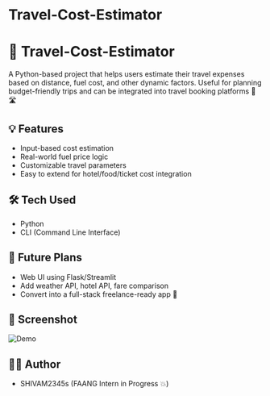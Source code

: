 # Travel-Cost-Estimator

# 🧮 Travel-Cost-Estimator

A Python-based project that helps users estimate their travel expenses based on distance, fuel cost, and other dynamic factors. Useful for planning budget-friendly trips and can be integrated into travel booking platforms 🚗🛣️

## 💡 Features
- Input-based cost estimation
- Real-world fuel price logic
- Customizable travel parameters
- Easy to extend for hotel/food/ticket cost integration

## 🛠️ Tech Used
- Python
- CLI (Command Line Interface)

## 🚀 Future Plans
- Web UI using Flask/Streamlit
- Add weather API, hotel API, fare comparison
- Convert into a full-stack freelance-ready app 💸

## 📸 Screenshot
![Demo](./screenshot.png)

## 👨‍💻 Author
- SHIVAM2345s (FAANG Intern in Progress 💥)
